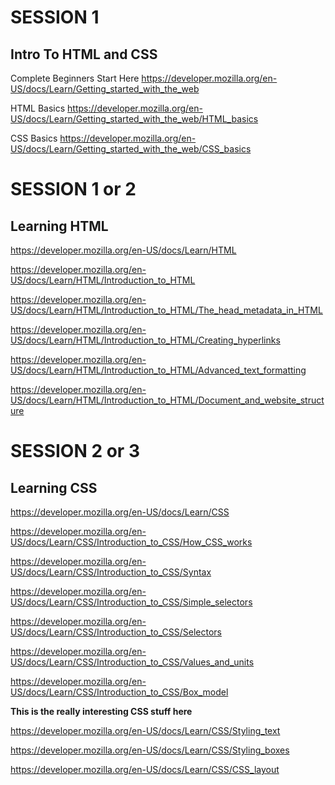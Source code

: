 

# SESSION 1

## Intro To HTML and CSS

Complete Beginners Start Here
https://developer.mozilla.org/en-US/docs/Learn/Getting_started_with_the_web

HTML Basics
https://developer.mozilla.org/en-US/docs/Learn/Getting_started_with_the_web/HTML_basics

CSS Basics
https://developer.mozilla.org/en-US/docs/Learn/Getting_started_with_the_web/CSS_basics


# SESSION 1 or 2

## Learning HTML

https://developer.mozilla.org/en-US/docs/Learn/HTML

https://developer.mozilla.org/en-US/docs/Learn/HTML/Introduction_to_HTML

https://developer.mozilla.org/en-US/docs/Learn/HTML/Introduction_to_HTML/The_head_metadata_in_HTML

https://developer.mozilla.org/en-US/docs/Learn/HTML/Introduction_to_HTML/Creating_hyperlinks

https://developer.mozilla.org/en-US/docs/Learn/HTML/Introduction_to_HTML/Advanced_text_formatting

https://developer.mozilla.org/en-US/docs/Learn/HTML/Introduction_to_HTML/Document_and_website_structure


# SESSION 2 or 3

## Learning CSS

https://developer.mozilla.org/en-US/docs/Learn/CSS

https://developer.mozilla.org/en-US/docs/Learn/CSS/Introduction_to_CSS/How_CSS_works

https://developer.mozilla.org/en-US/docs/Learn/CSS/Introduction_to_CSS/Syntax

https://developer.mozilla.org/en-US/docs/Learn/CSS/Introduction_to_CSS/Simple_selectors

https://developer.mozilla.org/en-US/docs/Learn/CSS/Introduction_to_CSS/Selectors

https://developer.mozilla.org/en-US/docs/Learn/CSS/Introduction_to_CSS/Values_and_units

https://developer.mozilla.org/en-US/docs/Learn/CSS/Introduction_to_CSS/Box_model


__This is the really interesting CSS stuff here__

https://developer.mozilla.org/en-US/docs/Learn/CSS/Styling_text

https://developer.mozilla.org/en-US/docs/Learn/CSS/Styling_boxes

https://developer.mozilla.org/en-US/docs/Learn/CSS/CSS_layout

